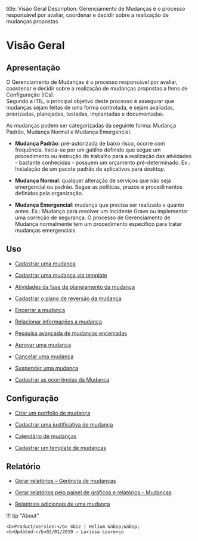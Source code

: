 title:  Visão Geral 
Description: Gerenciamento de Mudanças é o processo responsável por avaliar, coordenar e decidir sobre a realização de mudanças propostas
# Visão Geral  

Apresentação
----------------

O Gerenciamento de Mudanças é o processo responsável por avaliar, coordenar e
decidir sobre a realização de mudanças propostas a Itens de Configuração (ICs).  
Segundo a ITIL, o principal objetivo deste processo é assegurar que mudanças
sejam feitas de uma forma controlada, e sejam avaliadas, priorizadas,
planejadas, testadas, implantadas e documentadas.

As mudanças podem ser categorizadas da seguinte forma: Mudança Padrão, Mudança
Normal e Mudança Emergencial.

-   **Mudança Padrão**: pré-autorizada de baixo risco, ocorre com frequência.
    Inicia-se por um gatilho definido que segue um procedimento ou instrução de
    trabalho para a realização das atividades - bastante conhecidas - possuem um
    orçamento pré-determinado. Ex.: Instalação de um pacote padrão de
    aplicativos para *desktop*.

-   **Mudança Normal**: qualquer alteração de serviços que não seja emergencial
    ou padrão. Segue as políticas, prazos e procedimentos definidos pela
    organização.

-   **Mudança Emergencial**: mudança que precisa ser realizada o quanto antes.
    Ex.: Mudança para resolver um Incidente Grave ou implementar uma correção de
    segurança. O processo de Gerenciamento de Mudança normalmente tem um
    procedimento específico para tratar mudanças emergenciais.

Uso
-------

-  [Cadastrar uma mudança](/pt-br/4biz-helium/processes/change/use/register-change.html)

-  [Cadastrar uma mudança via template](/pt-br/4biz-helium/processes/change/use/register-change-via-template.html)

-  [Atividades da fase de planejamento da mudança](/pt-br/4biz-helium/processes/change/use/change-planning-activities.html)

-  [Cadastrar o plano de reversão da mudança](/pt-br/4biz-helium/processes/change/use/change-reversion-plan.html)

-  [Encerrar a mudança](/pt-br/4biz-helium/processes/change/use/execute-change.html)

-  [Relacionar informações a mudança](/pt-br/4biz-helium/processes/change/use/relate-information-to-change.html)

-  [Pesquisa avançada de mudanças encerradas](/pt-br/4biz-helium/processes/change/use/advanced-search-for-change.html)

-  [Aprovar uma mudança](/pt-br/4biz-helium/processes/change/use/change-approval.html)

-  [Cancelar uma mudança](/pt-br/4biz-helium/processes/change/use/cancel-change.html)

-  [Suspender uma mudança](/pt-br/4biz-helium/processes/change/use/suspend-change.html)

-  [Cadastrar as ocorrências da Mudança](/pt-br/4biz-helium/processes/change/use/change-occurrences.html)

Configuração
----------------

-   [Criar um portfolio de mudança](/pt-br/4biz-helium/processes/change/configuration/change-portfolio.html)

-   [Cadastrar uma justificativa de mudança](/pt-br/4biz-helium/processes/change/configuration/change-justification.html)

-   [Calendário de mudanças](/pt-br/4biz-helium/processes/change/configuration/change-schedule.html)

-   [Cadastrar um template de mudanças](/pt-br/4biz-helium/processes/change/configuration/change-template.html) 

Relatório
-------------

-   [Gerar relatórios – Gerência de mudanças](/pt-br/4biz-helium/processes/change/use/generate-reports-change-management.html)

-   [Gerar relatórios pelo painel de gráficos e relatórios – Mudanças](/pt-br/4biz-helium/processes/change/use/generate-reports-charts-panel-change.html)

-   [Relatórios adicionais de uma mudança](/pt-br/4biz-helium/processes/change/use/change-additional-reports.html)

!!! tip "About"

    <b>Product/Version:</b> 4biz | Helium &nbsp;&nbsp;
    <b>Updated:</b>02/01/2019 – Larissa Lourenço

